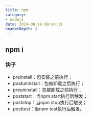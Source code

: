 ```yaml
---
title: npm
category:
- nodejs
date: 2024-08-19 08:04:19
headerDepth: 2
---
```


## npm i
### 钩子
- preinstall：包安装之前执行；
- postuninstall：包被卸载之后执行；
- preuninstall：包被卸载之前执行；
- poststart：当npm start执行后触发；
- poststop：当npm stop执行后触发；
- posttest：当npm test执行后触发。


